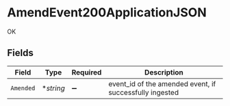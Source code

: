 # AmendEvent200ApplicationJSON

OK


## Fields

| Field                                                   | Type                                                    | Required                                                | Description                                             |
| ------------------------------------------------------- | ------------------------------------------------------- | ------------------------------------------------------- | ------------------------------------------------------- |
| `Amended`                                               | **string*                                               | :heavy_minus_sign:                                      | event_id of the amended event, if successfully ingested |